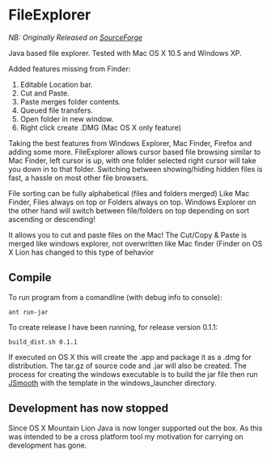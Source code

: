 FileExplorer
==

*NB: Originally Released on [SourceForge][]*

Java based file explorer. Tested with Mac OS X 10.5 and Windows XP. 

Added features missing from Finder:

1) Editable Location bar.   
2) Cut and Paste.   
3) Paste merges folder contents.   
4) Queued file transfers.  
5) Open folder in new window.  
6) Right click create .DMG (Mac OS X only feature)

Taking the best features from Windows Explorer, Mac Finder, Firefox and adding some more. FileExplorer allows cursor based file browsing similar to Mac Finder, left cursor is up, with one folder selected right cursor will take you down in to that folder. Switching between showing/hiding hidden files is fast, a hassle on most other file browsers.

File sorting can be fully alphabetical (files and folders merged) Like Mac Finder, Files always on top or Folders always on top. Windows Explorer on the other hand will switch between file/folders on top depending on sort ascending or descending!

It allows you to cut and paste files on the Mac! The Cut/Copy & Paste is merged like windows explorer, not overwritten like Mac finder (Finder on OS X Lion has changed to this type of behavior

Compile
--

To run program from a comandline (with debug info to console):

    ant run-jar

To create release I have been running, for release version 0.1.1:

    build_dist.sh 0.1.1

If executed on OS X this will create the .app and package it as a .dmg for distribution. The tar.gz of source code and .jar will also be created. The process for creating the windows executable is to build the jar file then run [JSmooth][] with the template in the windows_launcher directory.


Development has now stopped
--

Since OS X Mountain Lion Java is now longer supported out the box. As this was intended to be a cross platform tool my motivation for carrying on development has gone.


[SourceForge]: http://sourceforge.net/projects/fileexplorer/
[JSmooth]: http://jsmooth.sourceforge.net/
